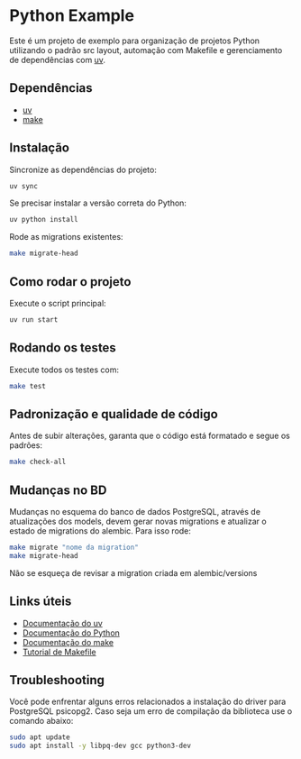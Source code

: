 # Python Example

Este é um projeto de exemplo para organização de projetos Python utilizando o padrão src layout, automação com Makefile e gerenciamento de dependências com [uv](https://docs.astral.sh/uv/).

## Dependências

- [uv](https://docs.astral.sh/uv/)
- [make](https://www.gnu.org/software/make/)

## Instalação

Sincronize as dependências do projeto:

```bash
uv sync
```

Se precisar instalar a versão correta do Python:

```bash
uv python install
```

Rode as migrations existentes:
```bash
make migrate-head
```

## Como rodar o projeto

Execute o script principal:

```bash
uv run start
```

## Rodando os testes

Execute todos os testes com:
```bash
make test
```

## Padronização e qualidade de código

Antes de subir alterações, garanta que o código está formatado e segue os padrões:

```bash
make check-all
```

## Mudanças no BD

Mudanças no esquema do banco de dados PostgreSQL, através de atualizações dos models, devem gerar novas migrations e atualizar o estado de migrations do alembic. Para isso rode:

```bash
make migrate "nome da migration"
make migrate-head
```

Não se esqueça de revisar a migration criada em alembic/versions

## Links úteis

- [Documentação do uv](https://docs.astral.sh/uv/)
- [Documentação do Python](https://docs.python.org/pt-br/3/)
- [Documentação do make](https://www.gnu.org/software/make/manual/)
- [Tutorial de Makefile](https://makefiletutorial.com/)

## Troubleshooting
Você pode enfrentar alguns erros relacionados a instalação do driver para PostgreSQL psicopg2. Caso seja um erro de compilação da biblioteca use o comando abaixo:
```bash
sudo apt update
sudo apt install -y libpq-dev gcc python3-dev
```
